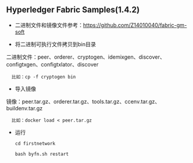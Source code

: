 [//]: # (SPDX-License-Identifier: CC-BY-4.0)

## Hyperledger Fabric Samples(1.4.2)

- 二进制文件和镜像文件参考：https://github.com/Z14010040/fabric-gm-soft

- 将二进制可执行文件拷贝到bin目录

二进制文件：peer、orderer、cryptogen、idemixgen、discover、configtxgen、configtxlator、discover

      比如：cp -f cryptogen bin
    
- 导入镜像

镜像：peer.tar.gz、orderer.tar.gz、tools.tar.gz、ccenv.tar.gz、buildenv.tar.gz

      比如：docker load < peer.tar.gz
   
- 运行

    `cd firstnetwork`

    `bash byfn.sh restart`
